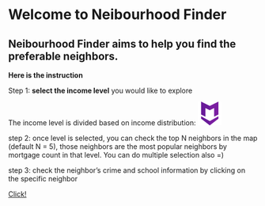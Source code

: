 # Welcome to Neibourhood Finder

## Neibourhood Finder aims to help you find the preferable neighbors. 

**Here is the instruction**

Step 1: **select the income level** you would like to explore

The income level is divided based on income distribution: 
![alt text](https://github.com/adam-p/markdown-here/raw/master/src/common/images/icon48.png "Logo Title Text 1")

step 2: once level is selected, you can check the top N neighbors in the map (default N = 5), those neighbors are the most popular neighbors by mortgage count in that level. You can do multiple selection also =)

step 3: check the neighbor’s crime and school information by clicking on the specific neighbor


[Click!](https://public.tableau.com/profile/feng.wang2440#!/vizhome/NeighborhoodFinder2_0/Dashboard2?publish=yes)
